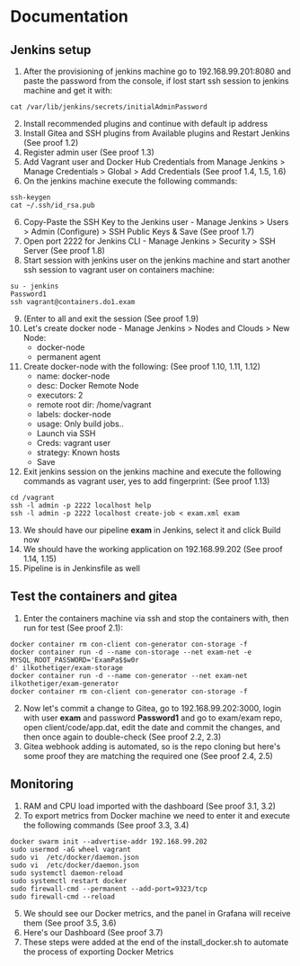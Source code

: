 # Documentation

## Jenkins setup

1. After the provisioning of jenkins machine go to 192.168.99.201:8080 and paste the password from the console, if lost start ssh session to jenkins machine and get it with:
``` shell
cat /var/lib/jenkins/secrets/initialAdminPassword
```
2. Install recommended plugins and continue with default ip address
3. Install Gitea and SSH plugins from Available plugins and Restart Jenkins (See proof 1.2)
3. Register admin user (See proof 1.3)
4. Add Vagrant user and Docker Hub Credentials from Manage Jenkins > Manage Credentials > Global > Add Credentials (See proof 1.4, 1.5, 1.6)
5. On the jenkins machine execute the following commands:
``` shell
ssh-keygen
cat ~/.ssh/id_rsa.pub
```
6. Copy-Paste the SSH Key to the Jenkins user - Manage Jenkins > Users > Admin (Configure) > SSH Public Keys & Save (See proof 1.7)
7. Open port 2222 for Jenkins CLI - Manage Jenkins > Security > SSH Server (See proof 1.8)
8. Start session with jenkins user on the jenkins machine and start another ssh session to vagrant user on containers machine:
``` shell
su - jenkins
Password1
ssh vagrant@containers.do1.exam
```
9. (Enter to all and exit the session (See proof 1.9)
10. Let's create docker node - Manage Jenkins > Nodes and Clouds > New Node:
    * docker-node
    * permanent agent
11. Create docker-node with the following: (See proof 1.10, 1.11, 1.12)
    * name: docker-node
    * desc: Docker Remote Node
    * executors: 2
    * remote root dir: /home/vagrant
    * labels: docker-node
    * usage: Only build jobs..
    * Launch via SSH
    * Creds: vagrant user
    * strategy: Known hosts
    * Save
12. Exit jenkins session on the jenkins machine and execute the following commands as vagrant user, yes to add fingerprint: (See proof 1.13)
``` shell
cd /vagrant
ssh -l admin -p 2222 localhost help
ssh -l admin -p 2222 localhost create-job < exam.xml exam
```
13. We should have our pipeline **exam** in Jenkins, select it and click Build now
14. We should have the working application on 192.168.99.202 (See proof 1.14, 1.15)
15. Pipeline is in Jenkinsfile as well

## Test the containers and gitea
1. Enter the containers machine via ssh and stop the containers with, then run for test (See proof 2.1):
``` shell
docker container rm con-client con-generator con-storage -f
docker container run -d --name con-storage --net exam-net -e MYSQL_ROOT_PASSWORD='ExamPa$$w0r
d' ilkothetiger/exam-storage
docker container run -d --name con-generator --net exam-net ilkothetiger/exam-generator
docker container rm con-client con-generator con-storage -f
```
2. Now let's commit a change to Gitea, go to 192.168.99.202:3000, login with user **exam** and password **Password1** and go to exam/exam repo, open client/code/app.dat, edit the date and commit the changes, and then once again to double-check (See proof 2.2, 2.3)
3. Gitea webhook adding is automated, so is the repo cloning but here's some proof they are matching the required one (See proof 2.4, 2.5)


## Monitoring
1. RAM and CPU load imported with the dashboard (See proof 3.1, 3.2)
4. To export metrics from Docker machine we need to enter it and execute the following commands (See proof 3.3, 3.4)
``` shell
docker swarm init --advertise-addr 192.168.99.202
sudo usermod -aG wheel vagrant
sudo vi  /etc/docker/daemon.json
sudo vi  /etc/docker/daemon.json
sudo systemctl daemon-reload
sudo systemctl restart docker
sudo firewall-cmd --permanent --add-port=9323/tcp
sudo firewall-cmd --reload
```
5. We should see our Docker metrics, and the panel in Grafana will receive them (See proof 3.5, 3.6)
6. Here's our Dashboard (See proof 3.7)
7. These steps were added at the end of the install_docker.sh to automate the process of exporting Docker Metrics